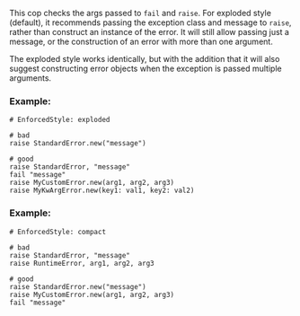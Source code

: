 This cop checks the args passed to `fail` and `raise`. For exploded
style (default), it recommends passing the exception class and message
to `raise`, rather than construct an instance of the error. It will
still allow passing just a message, or the construction of an error
with more than one argument.

The exploded style works identically, but with the addition that it
will also suggest constructing error objects when the exception is
passed multiple arguments.

### Example:

    # EnforcedStyle: exploded

    # bad
    raise StandardError.new("message")

    # good
    raise StandardError, "message"
    fail "message"
    raise MyCustomError.new(arg1, arg2, arg3)
    raise MyKwArgError.new(key1: val1, key2: val2)

### Example:

    # EnforcedStyle: compact

    # bad
    raise StandardError, "message"
    raise RuntimeError, arg1, arg2, arg3

    # good
    raise StandardError.new("message")
    raise MyCustomError.new(arg1, arg2, arg3)
    fail "message"